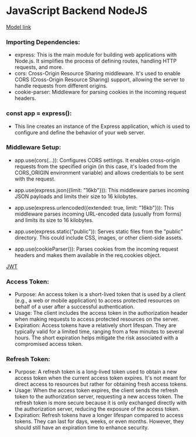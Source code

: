 # JavaScript Backend NodeJS

[Model link](https://app.eraser.io/workspace/YtPqZ1VogxGy1jzIDkzj?origin=share)

### Importing Dependencies:
- express: This is the main module for building web applications with Node.js. It simplifies the process of defining routes, handling HTTP requests, and more.
- cors: Cross-Origin Resource Sharing middleware. It's used to enable CORS (Cross-Origin Resource Sharing) support, allowing the server to handle requests from different origins.
- cookie-parser: Middleware for parsing cookies in the incoming request headers.

### const app = express(): 
- This line creates an instance of the Express application, which is used to configure and define the behavior of your web server.

### Middleware Setup:
- app.use(cors(...)): Configures CORS settings. It enables cross-origin requests from the specified origin (in this case, it's loaded from the CORS_ORIGIN environment variable) and allows credentials to be sent with the request.

- app.use(express.json({limit: "16kb"})): This middleware parses incoming JSON payloads and limits their size to 16 kilobytes.

- app.use(express.urlencoded({extended: true, limit: "16kb"})): This middleware parses incoming URL-encoded data (usually from forms) and limits its size to 16 kilobytes.

- app.use(express.static("public")): Serves static files from the "public" directory. This could include CSS, images, or other client-side assets.

- app.use(cookieParser()): Parses cookies from the incoming request headers and makes them available in the req.cookies object.

[JWT](https://jwt.io/introduction)

### Access Token:
- Purpose: An access token is a short-lived token that is used by a client (e.g., a web or mobile application) to access protected resources on behalf of a user after a successful authentication.
- Usage: The client includes the access token in the authorization header when making requests to access protected resources on the server.
- Expiration: Access tokens have a relatively short lifespan. They are typically valid for a limited time, ranging from a few minutes to several hours. The short expiration helps mitigate the risk associated with a compromised access token.

### Refresh Token:
- Purpose: A refresh token is a long-lived token used to obtain a new access token when the current access token expires. It's not meant for direct access to resources but rather for obtaining fresh access tokens.
- Usage: When the access token expires, the client sends the refresh token to the authorization server, requesting a new access token. The refresh token is more secure because it is only exchanged directly with the authorization server, reducing the exposure of the access token.
- Expiration: Refresh tokens have a longer lifespan compared to access tokens. They can last for days, weeks, or even months. However, they should still have an expiration time to enhance security.